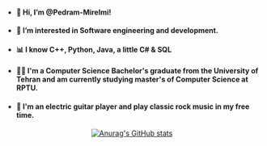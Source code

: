 - #### 👋 Hi, I’m @Pedram-Mirelmi!
- #### 👀 I’m interested in Software engineering and development.
- #### 📊 I know C++, Python, Java, a little C# & SQL
- #### 👨‍🎓 I'm a Computer Science Bachelor's graduate from the University of Tehran and am currently studying master's of Computer Science at RPTU.
- #### 🎸 I'm an electric guitar player and play classic rock music in my free time.

<div align="center">

<!--- [![Anurag's GitHub stats](https://github-readme-stats.vercel.app/api?username=Pedram-Mirelmi&show_icons=true&theme=radical&count_private=true)](https://github.com/anuraghazra/github-readme-stats) --->

[![Anurag's GitHub stats](https://github-readme-stats.vercel.app/api/top-langs/?username=Pedram-Mirelmi&show_icons=true&theme=radical&hide=HTML,Jupyter%20Notebook)](https://github.com/anuraghazra/github-readme-stats)

</div>



<!---
Pedram-Mirelmi/Pedram-Mirelmi is a ✨ special ✨ repository because its `README.md` (this file) appears on your GitHub profile.
You can click the Preview link to take a look at your changes.
--->
